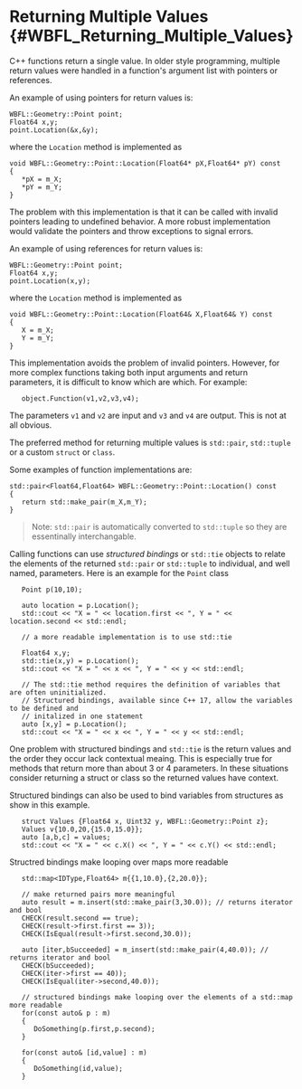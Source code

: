 # Returning Multiple Values {#WBFL_Returning_Multiple_Values}

C++ functions return a single value. In older style programming, multiple return values were handled in a function's argument list with pointers or references. 

An example of using pointers for return values is:

~~~~~~~~~~~
WBFL::Geometry::Point point;
Float64 x,y;
point.Location(&x,&y);
~~~~~~~~~~~

where the `Location` method is implemented as

~~~~~~~~~~~
void WBFL::Geometry::Point::Location(Float64* pX,Float64* pY) const
{
   *pX = m_X;
   *pY = m_Y;
}
~~~~~~~~~~~

The problem with this implementation is that it can be called with invalid pointers leading to undefined behavior. A more robust implementation would validate the pointers and throw exceptions to signal errors.

An example of using references for return values is:
~~~~
WBFL::Geometry::Point point;
Float64 x,y;
point.Location(x,y);
~~~~

where the `Location` method is implemented as

~~~~~~~~~~~
void WBFL::Geometry::Point::Location(Float64& X,Float64& Y) const
{
   X = m_X;
   Y = m_Y;
}
~~~~~~~~~~~

This implementation avoids the problem of invalid pointers. However, for more complex functions taking both input arguments and return parameters, it is difficult to know which are which. For example:

~~~
   object.Function(v1,v2,v3,v4);
~~~

The parameters `v1` and `v2` are input and `v3` and `v4` are output. This is not at all obvious.

The preferred method for returning multiple values is `std::pair`, `std::tuple` or a custom `struct` or `class`.

Some examples of function implementations are:

~~~
std::pair<Float64,Float64> WBFL::Geometry::Point::Location() const
{
   return std::make_pair(m_X,m_Y);
}
~~~

> Note: `std::pair` is automatically converted to `std::tuple` so they are essentinally interchangable.

Calling functions can use *structured bindings* or `std::tie` objects to relate the elements of the returned `std::pair` or `std::tuple` to individual, and well named, parameters. Here is an example for the `Point` class

~~~
   Point p(10,10);

   auto location = p.Location();
   std::cout << "X = " << location.first << ", Y = " << location.second << std::endl;

   // a more readable implementation is to use std::tie

   Float64 x,y;
   std::tie(x,y) = p.Location();
   std::cout << "X = " << x << ", Y = " << y << std::endl;

   // The std::tie method requires the definition of variables that are often uninitialized.
   // Structured bindings, available since C++ 17, allow the variables to be defined and
   // initalized in one statement
   auto [x,y] = p.Location();
   std::cout << "X = " << x << ", Y = " << y << std::endl;
~~~

One problem with structured bindings and `std::tie` is the return values and the order they occur lack contextual meaing. This is especially true for methods that return more than about 3 or 4 parameters. In these situations consider returning a struct or class so the returned values have context.


Structured bindings can also be used to bind variables from structures as show in this example.
~~~
   struct Values {Float64 x, Uint32 y, WBFL::Geometry::Point z};
   Values v{10.0,20,{15.0,15.0}};
   auto [a,b,c] = values;
   std::cout << "X = " << c.X() << ", Y = " << c.Y() << std::endl;
~~~

Structred bindings make looping over maps more readable
~~~
   std::map<IDType,Float64> m{{1,10.0},{2,20.0}};

   // make returned pairs more meaningful
   auto result = m.insert(std::make_pair(3,30.0)); // returns iterator and bool
   CHECK(result.second == true);
   CHECK(result->first.first == 3));
   CHECK(IsEqual(result->first.second,30.0));

   auto [iter,bSucceeded] = m_insert(std::make_pair(4,40.0)); // returns iterator and bool
   CHECK(bSucceeded);
   CHECK(iter->first == 40));
   CHECK(IsEqual(iter->second,40.0));

   // structured bindings make looping over the elements of a std::map more readable 
   for(const auto& p : m)
   {
      DoSomething(p.first,p.second);
   }

   for(const auto& [id,value] : m)
   {
      DoSomething(id,value);
   }
~~~
